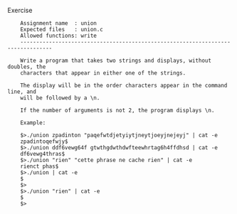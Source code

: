 Exercise

        Assignment name  : union
        Expected files   : union.c
        Allowed functions: write
        --------------------------------------------------------------------------------

        Write a program that takes two strings and displays, without doubles, the
        characters that appear in either one of the strings.

        The display will be in the order characters appear in the command line, and
        will be followed by a \n.

        If the number of arguments is not 2, the program displays \n.

        Example:

        $>./union zpadinton "paqefwtdjetyiytjneytjoeyjnejeyj" | cat -e
        zpadintoqefwjy$
        $>./union ddf6vewg64f gtwthgdwthdwfteewhrtag6h4ffdhsd | cat -e
        df6vewg4thras$
        $>./union "rien" "cette phrase ne cache rien" | cat -e
        rienct phas$
        $>./union | cat -e
        $
        $>
        $>./union "rien" | cat -e
        $
        $>